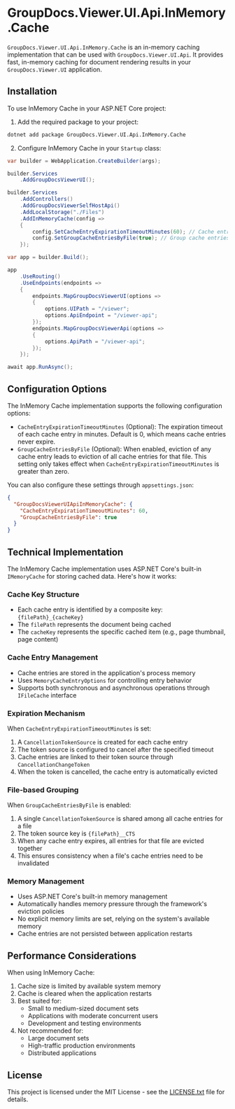 # GroupDocs.Viewer.UI.Api.InMemory.Cache

`GroupDocs.Viewer.UI.Api.InMemory.Cache` is an in-memory caching implementation that can be used with `GroupDocs.Viewer.UI.Api`. It provides fast, in-memory caching for document rendering results in your `GroupDocs.Viewer.UI` application.

## Installation

To use InMemory Cache in your ASP.NET Core project:

1. Add the required package to your project:

```bash
dotnet add package GroupDocs.Viewer.UI.Api.InMemory.Cache
```

2. Configure InMemory Cache in your `Startup` class:

```cs
var builder = WebApplication.CreateBuilder(args);

builder.Services
    .AddGroupDocsViewerUI();

builder.Services
    .AddControllers()
    .AddGroupDocsViewerSelfHostApi()
    .AddLocalStorage("./Files")
    .AddInMemoryCache(config =>
    {
        config.SetCacheEntryExpirationTimeoutMinutes(60); // Cache entries expire after 60 minutes
        config.SetGroupCacheEntriesByFile(true); // Group cache entries by file
    });

var app = builder.Build();

app
    .UseRouting()
    .UseEndpoints(endpoints =>
    {
        endpoints.MapGroupDocsViewerUI(options =>
        {
            options.UIPath = "/viewer";
            options.ApiEndpoint = "/viewer-api";
        });
        endpoints.MapGroupDocsViewerApi(options =>
        {
            options.ApiPath = "/viewer-api";
        });
    });

await app.RunAsync();
```

## Configuration Options

The InMemory Cache implementation supports the following configuration options:

- `CacheEntryExpirationTimeoutMinutes` (Optional): The expiration timeout of each cache entry in minutes. Default is 0, which means cache entries never expire.
- `GroupCacheEntriesByFile` (Optional): When enabled, eviction of any cache entry leads to eviction of all cache entries for that file. This setting only takes effect when `CacheEntryExpirationTimeoutMinutes` is greater than zero.

You can also configure these settings through `appsettings.json`:

```json
{
  "GroupDocsViewerUIApiInMemoryCache": {
    "CacheEntryExpirationTimeoutMinutes": 60,
    "GroupCacheEntriesByFile": true
  }
}
```

## Technical Implementation

The InMemory Cache implementation uses ASP.NET Core's built-in `IMemoryCache` for storing cached data. Here's how it works:

### Cache Key Structure
- Each cache entry is identified by a composite key: `{filePath}_{cacheKey}`
- The `filePath` represents the document being cached
- The `cacheKey` represents the specific cached item (e.g., page thumbnail, page content)

### Cache Entry Management
- Cache entries are stored in the application's process memory
- Uses `MemoryCacheEntryOptions` for controlling entry behavior
- Supports both synchronous and asynchronous operations through `IFileCache` interface

### Expiration Mechanism
When `CacheEntryExpirationTimeoutMinutes` is set:
1. A `CancellationTokenSource` is created for each cache entry
2. The token source is configured to cancel after the specified timeout
3. Cache entries are linked to their token source through `CancellationChangeToken`
4. When the token is cancelled, the cache entry is automatically evicted

### File-based Grouping
When `GroupCacheEntriesByFile` is enabled:
1. A single `CancellationTokenSource` is shared among all cache entries for a file
2. The token source key is `{filePath}__CTS`
3. When any cache entry expires, all entries for that file are evicted together
4. This ensures consistency when a file's cache entries need to be invalidated

### Memory Management
- Uses ASP.NET Core's built-in memory management
- Automatically handles memory pressure through the framework's eviction policies
- No explicit memory limits are set, relying on the system's available memory
- Cache entries are not persisted between application restarts

## Performance Considerations

When using InMemory Cache:

1. Cache size is limited by available system memory
2. Cache is cleared when the application restarts
3. Best suited for:
   - Small to medium-sized document sets
   - Applications with moderate concurrent users
   - Development and testing environments
4. Not recommended for:
   - Large document sets
   - High-traffic production environments
   - Distributed applications

## License

This project is licensed under the MIT License - see the [LICENSE.txt](../../LICENSE.txt) file for details. 